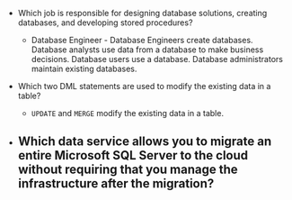 - Which job is responsible for designing database solutions, creating databases, and developing stored procedures?
    - Database Engineer - Database Engineers create databases. Database analysts use data from a database to make business decisions. Database users use a database. Database administrators maintain existing databases.

- Which two DML statements are used to modify the existing data in a table? 
    - `UPDATE` and `MERGE` modify the existing data in a table.

- Which data service allows you to migrate an entire Microsoft SQL Server to the cloud without requiring that you manage the infrastructure after the migration?
    - 